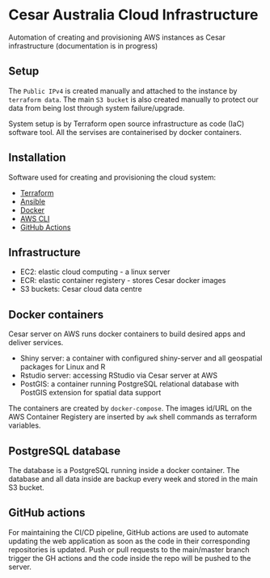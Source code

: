 # Cesar Australia Cloud Infrastructure

Automation of creating and provisioning AWS instances as Cesar infrastructure (documentation is in progress)

## Setup

The `Public IPv4` is created manually and attached to the instance by `terraform data`. The main `S3 bucket` is also created manually to protect our data from being lost through system failure/upgrade.

System setup is by Terraform open source infrastructure as code (IaC) software tool. All the servises are containerised by docker containers.


## Installation
Software used for creating and provisioning the cloud system:

- [Terraform](https://www.terraform.io/)
- [Ansible](https://www.ansible.com/)
- [Docker](https://docs.docker.com/get-docker/)
- [AWS CLI](https://aws.amazon.com/cli/)
- [GitHub Actions](https://github.com/features/actions)


## Infrastructure

- EC2: elastic cloud computing - a linux server
- ECR: elastic container registery - stores Cesar docker images
- S3 buckets: Cesar cloud data centre

## Docker containers

Cesar server on AWS runs docker containers to build desired apps and deliver services.

- Shiny server: a container with configured shiny-server and all geospatial packages for Linux and R
- Rstudio server: accessing RStudio via Cesar server at AWS
- PostGIS: a container running PostgreSQL relational database with PostGIS extension for spatial data support 

The containers are created by `docker-compose`. The images id/URL on the AWS Container Registery are inserted by `awk` shell commands as terraform variables.

## PostgreSQL database
The database is a PostgreSQL running inside a docker container. The database and all data inside are backup every week and stored in the main S3 bucket.

## GitHub actions
For maintaining the CI/CD pipeline, GitHub actions are used to automate updating the web application as soon as the code in their corresponding repositories is updated. Push or pull requests to the main/master branch trigger the GH actions and the code inside the repo will be pushed to the server.
